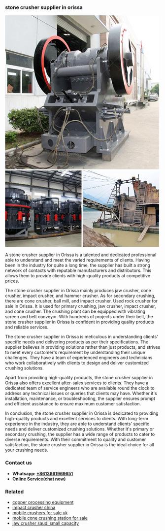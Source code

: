<h3>stone crusher supplier in orissa</h3><img src='1708663694.jpg' alt=''><p>A stone crusher supplier in Orissa is a talented and dedicated professional able to understand and meet the varied requirements of clients. Having been in the industry for quite a long time, the supplier has built a strong network of contacts with reputable manufacturers and distributors. This allows them to provide clients with high-quality products at competitive prices.</p><p>The stone crusher supplier in Orissa mainly produces jaw crusher, cone crusher, impact crusher, and hammer crusher. As for secondary crushing, there are cone crusher, ball mill, and impact crusher. Used rock crusher for sale in Orissa. It is used for primary crushing, jaw crusher, impact crusher, and cone crusher. The crushing plant can be equipped with vibrating screen and belt conveyor. With hundreds of projects under their belt, the stone crusher supplier in Orissa is confident in providing quality products and reliable services.</p><p>The stone crusher supplier in Orissa is meticulous in understanding clients' specific needs and delivering products as per their specifications. The supplier believes in providing solutions rather than just products, and strives to meet every customer's requirement by understanding their unique challenges. They have a team of experienced engineers and technicians who work collaboratively with clients to design and deliver customized crushing solutions.</p><p>Apart from providing high-quality products, the stone crusher supplier in Orissa also offers excellent after-sales services to clients. They have a dedicated team of service engineers who are available round the clock to address any technical issues or queries that clients may have. Whether it's installation, maintenance, or troubleshooting, the supplier ensures prompt and efficient assistance to ensure maximum customer satisfaction.</p><p>In conclusion, the stone crusher supplier in Orissa is dedicated to providing high-quality products and excellent services to clients. With long-term experience in the industry, they are able to understand clients' specific needs and deliver customized crushing solutions. Whether it's primary or secondary crushing, the supplier has a wide range of products to cater to diverse requirements. With their commitment to quality and customer satisfaction, the stone crusher supplier in Orissa is the ideal choice for all your crushing needs.</p><h3>Contact us</h3><ul><li><strong>Whatsapp:&nbsp;<a href="https://wa.me/8613661969651">+8613661969651</a></strong></li><li><a href="https://swt.shibang-china.com/?git&amp;zhl&amp;stone crusher supplier in orissa"><strong>Online Service(chat now)</strong></a></li></ul><h3>Related</h3><ul><li><a href='copper processing equipment.md'>copper processing equipment</a></li><li><a href='impact crusher china.md'>impact crusher china</a></li><li><a href='mobile crushers for sale uk.md'>mobile crushers for sale uk</a></li><li><a href='mobile cone crushing station for sale.md'>mobile cone crushing station for sale</a></li><li><a href='jaw crusher saudi small capacity.md'>jaw crusher saudi small capacity</a></li></ul>